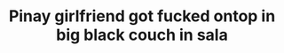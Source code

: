 ---
layout: post
title: Pinay girlfriend got fucked ontop in big black couch in sala
duration: '02:56'
view: 320
rate: 2
video: 'https://flashservice.xvideos.com/embedframe/26644795'
category: 
 - amateur
 - caught
 - curvy
 - pinay
 - wife
tags: 
 - pinay-sex
priority: 0.9
changefreq: daily
---